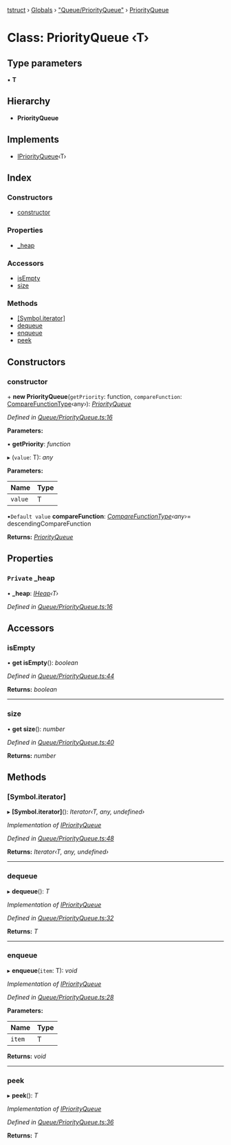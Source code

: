 [tstruct](../README.md) › [Globals](../globals.md) › ["Queue/PriorityQueue"](../modules/_queue_priorityqueue_.md) › [PriorityQueue](_queue_priorityqueue_.priorityqueue.md)

# Class: PriorityQueue ‹**T**›

## Type parameters

▪ **T**

## Hierarchy

* **PriorityQueue**

## Implements

* [IPriorityQueue](../interfaces/_queue_priorityqueue_.ipriorityqueue.md)‹T›

## Index

### Constructors

* [constructor](_queue_priorityqueue_.priorityqueue.md#constructor)

### Properties

* [_heap](_queue_priorityqueue_.priorityqueue.md#private-_heap)

### Accessors

* [isEmpty](_queue_priorityqueue_.priorityqueue.md#isempty)
* [size](_queue_priorityqueue_.priorityqueue.md#size)

### Methods

* [[Symbol.iterator]](_queue_priorityqueue_.priorityqueue.md#[symbol.iterator])
* [dequeue](_queue_priorityqueue_.priorityqueue.md#dequeue)
* [enqueue](_queue_priorityqueue_.priorityqueue.md#enqueue)
* [peek](_queue_priorityqueue_.priorityqueue.md#peek)

## Constructors

###  constructor

\+ **new PriorityQueue**(`getPriority`: function, `compareFunction`: [CompareFunctionType](../modules/_comparefunction_.md#comparefunctiontype)‹any›): *[PriorityQueue](_queue_priorityqueue_.priorityqueue.md)*

*Defined in [Queue/PriorityQueue.ts:16](https://github.com/powerofsoul/tstruct/blob/b1dd7f8/src/Queue/PriorityQueue.ts#L16)*

**Parameters:**

▪ **getPriority**: *function*

▸ (`value`: T): *any*

**Parameters:**

Name | Type |
------ | ------ |
`value` | T |

▪`Default value`  **compareFunction**: *[CompareFunctionType](../modules/_comparefunction_.md#comparefunctiontype)‹any›*= descendingCompareFunction

**Returns:** *[PriorityQueue](_queue_priorityqueue_.priorityqueue.md)*

## Properties

### `Private` _heap

• **_heap**: *[IHeap](../interfaces/_heap_heap_.iheap.md)‹T›*

*Defined in [Queue/PriorityQueue.ts:16](https://github.com/powerofsoul/tstruct/blob/b1dd7f8/src/Queue/PriorityQueue.ts#L16)*

## Accessors

###  isEmpty

• **get isEmpty**(): *boolean*

*Defined in [Queue/PriorityQueue.ts:44](https://github.com/powerofsoul/tstruct/blob/b1dd7f8/src/Queue/PriorityQueue.ts#L44)*

**Returns:** *boolean*

___

###  size

• **get size**(): *number*

*Defined in [Queue/PriorityQueue.ts:40](https://github.com/powerofsoul/tstruct/blob/b1dd7f8/src/Queue/PriorityQueue.ts#L40)*

**Returns:** *number*

## Methods

###  [Symbol.iterator]

▸ **[Symbol.iterator]**(): *Iterator‹T, any, undefined›*

*Implementation of [IPriorityQueue](../interfaces/_queue_priorityqueue_.ipriorityqueue.md)*

*Defined in [Queue/PriorityQueue.ts:48](https://github.com/powerofsoul/tstruct/blob/b1dd7f8/src/Queue/PriorityQueue.ts#L48)*

**Returns:** *Iterator‹T, any, undefined›*

___

###  dequeue

▸ **dequeue**(): *T*

*Implementation of [IPriorityQueue](../interfaces/_queue_priorityqueue_.ipriorityqueue.md)*

*Defined in [Queue/PriorityQueue.ts:32](https://github.com/powerofsoul/tstruct/blob/b1dd7f8/src/Queue/PriorityQueue.ts#L32)*

**Returns:** *T*

___

###  enqueue

▸ **enqueue**(`item`: T): *void*

*Implementation of [IPriorityQueue](../interfaces/_queue_priorityqueue_.ipriorityqueue.md)*

*Defined in [Queue/PriorityQueue.ts:28](https://github.com/powerofsoul/tstruct/blob/b1dd7f8/src/Queue/PriorityQueue.ts#L28)*

**Parameters:**

Name | Type |
------ | ------ |
`item` | T |

**Returns:** *void*

___

###  peek

▸ **peek**(): *T*

*Implementation of [IPriorityQueue](../interfaces/_queue_priorityqueue_.ipriorityqueue.md)*

*Defined in [Queue/PriorityQueue.ts:36](https://github.com/powerofsoul/tstruct/blob/b1dd7f8/src/Queue/PriorityQueue.ts#L36)*

**Returns:** *T*

